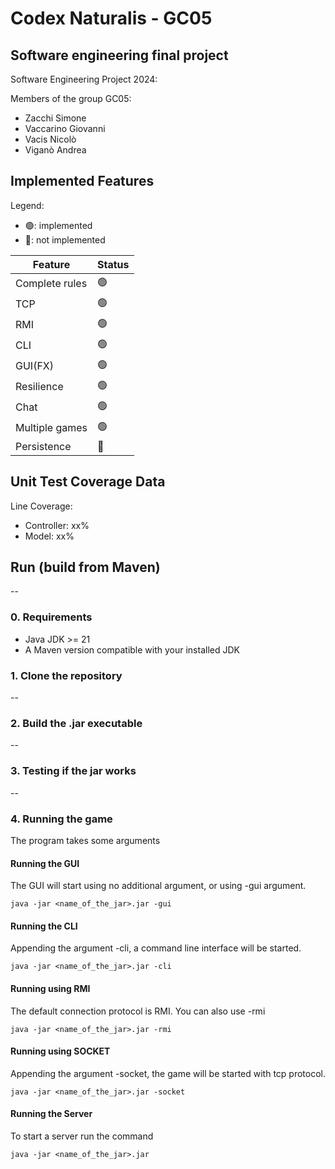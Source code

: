 
# Codex Naturalis - GC05
## Software engineering final project
Software Engineering Project 2024:

Members of the group GC05:

- Zacchi Simone
- Vaccarino Giovanni
- Vacis Nicolò 
- Viganò Andrea

## Implemented Features
Legend:

- 🟢: implemented
- 🔴: not implemented

| Feature        | Status |
|----------------|--------|
| Complete rules | 🟢     |
| TCP            | 🟢     |
| RMI            | 🟢     |
| CLI            | 🟢     |
| GUI(FX)        | 🟢     |
| Resilience     | 🟢     |
| Chat           | 🟢     |
| Multiple games | 🟢     |
| Persistence    | 🔴     |

## Unit Test Coverage Data
Line Coverage:
- Controller: xx%
- Model: xx%
## Run (build from Maven)
--
### 0. Requirements
- Java JDK >= 21
- A Maven version compatible with your installed JDK
### 1. Clone the repository
--
### 2. Build the .jar executable
--
### 3. Testing if the jar works
--
### 4. Running the game
The program takes some arguments

#### Running the GUI
The GUI will start using no additional argument, or using -gui argument.
```
java -jar <name_of_the_jar>.jar -gui
```
#### Running the CLI
Appending the argument -cli, a command line interface will be started. 
```
java -jar <name_of_the_jar>.jar -cli
```
#### Running using RMI
The default connection protocol is RMI. You can also use -rmi
```
java -jar <name_of_the_jar>.jar -rmi
```

#### Running using SOCKET
Appending the argument -socket, the game will be started with tcp protocol. 
```
java -jar <name_of_the_jar>.jar -socket
```

#### Running the Server
To start a server run the command
```
java -jar <name_of_the_jar>.jar
```
